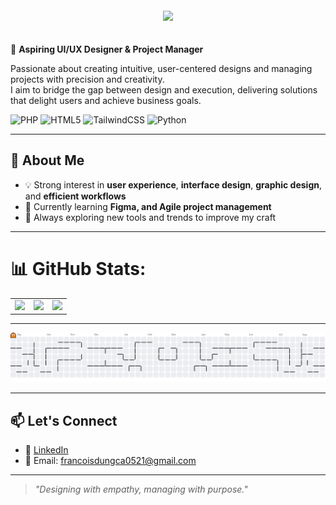 
<div style="text-align:center; padding:20px;">
  <img src="https://capsule-render.vercel.app/api?type=waving&height=300&color=gradient&text=Francois%20%20Dungca" />
</div>

🎯 **Aspiring UI/UX Designer & Project Manager** 

Passionate about creating intuitive, user-centered designs and managing projects with precision and creativity.  
I aim to bridge the gap between design and execution, delivering solutions that delight users and achieve business goals.

![PHP](https://img.shields.io/badge/php-%23777BB4.svg?style=for-the-badge&logo=php&logoColor=white) ![HTML5](https://img.shields.io/badge/html5-%23E34F26.svg?style=for-the-badge&logo=html5&logoColor=white) ![TailwindCSS](https://img.shields.io/badge/tailwindcss-%2338B2AC.svg?style=for-the-badge&logo=tailwind-css&logoColor=white) ![Python](https://img.shields.io/badge/python-3670A0?style=for-the-badge&logo=python&logoColor=ffdd54)

---

## 🌟 About Me
- 💡 Strong interest in **user experience**, **interface design**, **graphic design**, and **efficient workflows**  
- 🌱 Currently learning **Figma, and Agile project management**   
- 🔭 Always exploring new tools and trends to improve my craft

---



# 📊 GitHub Stats:
<table align="center">
  <tr>
    <td><img src="https://github-readme-stats.vercel.app/api?username=ACO1S&theme=blue_navy&hide_border=false&count_private=false" /></td>
    <td><img src="https://github-readme-stats.vercel.app/api/top-langs/?username=ACO1S&theme=blue_navy&hide_border=false&include_all_commits=true&count_private=false&layout=compact" /></td>
    <td><img src="https://nirzak-streak-stats.vercel.app/?user=ACO1S&theme=blue_navy&hide_border=false" /></td>
  </tr>
</table>



---

<picture>
  <source media="(prefers-color-scheme: dark)" srcset="https://raw.githubusercontent.com/ACO1S/ACO1S/output/pacman-contribution-graph-dark.svg">
  <source media="(prefers-color-scheme: light)" srcset="https://raw.githubusercontent.com/ACO1S/ACO1S/output/pacman-contribution-graph.svg">
  <img alt="pacman contribution graph" src="https://raw.githubusercontent.com/ACO1S/ACO1S/output/pacman-contribution-graph.svg">
</picture>

---

## 📫 Let's Connect
- 💼 [LinkedIn](https://www.linkedin.com/in/francois-dungca-3a7135321/)
- 📧 Email: francoisdungca0521@gmail.com

---

> _"Designing with empathy, managing with purpose."_  
